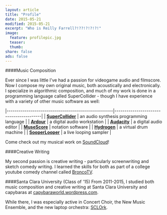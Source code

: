 ```yaml
---
layout: article
title: "Profile"
date: 2015-05-21
modified: 2015-05-21
excerpt: "Who is Reilly Farrell?!??!?!?!?!"
image:
  feature: profilepic.jpg
  teaser: 
  thumb:
share: false
ads: false
---
```


####Music Composition

Ever since I was little I've had a passion for videogame audio and filmscore.  Now I compose my own original music, both acoustically and electronically.  I specialize in algorithmic composition, and much of my work is done in a programming language called SuperCollider - though I have experience with a variety of other music software as well:

|-----------------------------------------------------|-----------------------------------------|
| [**SuperCollider**](http://supercollider.github.io) | an audio synthesis programming language |
| [**Ardour**](http://ardour.org)                     | a digital audio workstation             |
| [**Audacity**](http://web.audacityteam.org/about/)  | a digital audio editor                  |
| [**MuseScore**](https://musescore.org)              | notation software                       |
| [**Hydrogen**](http://www.hydrogen-music.org/hcms/) | a virtual drum machine                  |
| [**SooperLooper**](http://essej.net/sooperlooper/)  | a live looping sampler                  |

Come check out my musical work on [SoundCloud](https://soundcloud.com/capybarrage-reilly)!


####Creative Writing

My second passion is creative writing - particularly screenwriting and sketch comedy writing.  I learned the skills for both as part of a college youtube comedy channel called [BroncoTV](https://www.youtube.com/user/broncotv/featured).

####Santa Clara University (Class of '15)
From 2011-2015, I studied both music composition and creative writing at Santa Clara University and capybaras at [capybaraworld.wordpress.com](https://capybaraworld.wordpress.com/about/).

While there, I was especially active in Concert Choir, the New Music Ensemble, and the new laptop orchestra: [SCLOrk](https://www.youtube.com/watch?v=Lts9vEBCDQ8).  

